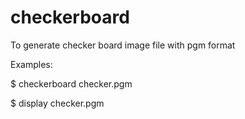 # checkerboard
To generate checker board image file with pgm format


Examples:

$ checkerboard checker.pgm

$ display checker.pgm
